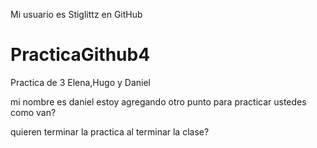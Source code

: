 Mi usuario es Stiglittz en GitHub

# PracticaGithub4
Practica de 3 Elena,Hugo y Daniel

mi nombre es daniel
estoy agregando otro punto para practicar
ustedes como van?

quieren terminar la practica al terminar la clase?

